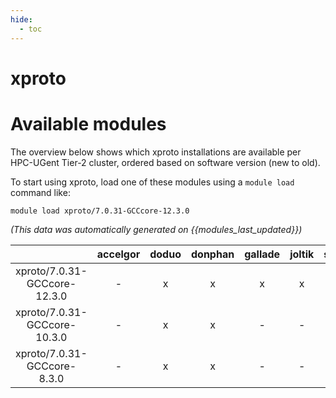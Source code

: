 ```yaml
---
hide:
  - toc
---
```


xproto
======

# Available modules


The overview below shows which xproto installations are available per HPC-UGent Tier-2 cluster, ordered based on software version (new to old).

To start using xproto, load one of these modules using a `module load` command like:

```shell
module load xproto/7.0.31-GCCcore-12.3.0
```

*(This data was automatically generated on {{modules_last_updated}})*  

| |accelgor|doduo|donphan|gallade|joltik|shinx|
| :---: | :---: | :---: | :---: | :---: | :---: | :---: |
|xproto/7.0.31-GCCcore-12.3.0|-|x|x|x|x|x|
|xproto/7.0.31-GCCcore-10.3.0|-|x|x|-|-|-|
|xproto/7.0.31-GCCcore-8.3.0|-|x|x|-|-|-|
